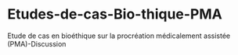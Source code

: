 # Etudes-de-cas-Bio-thique-PMA
Etude de cas en bioéthique sur la procréation médicalement assistée (PMA)-Discussion 
